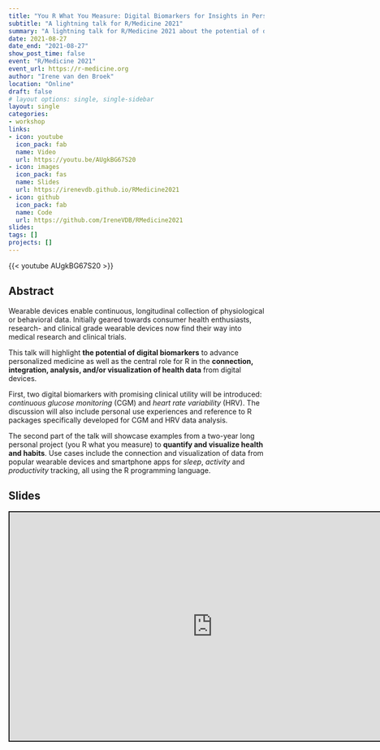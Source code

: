 ```yaml
---
title: "You R What You Measure: Digital Biomarkers for Insights in Personalized Health"
subtitle: "A lightning talk for R/Medicine 2021"
summary: "A lightning talk for R/Medicine 2021 about the potential of digital biomarkers in personalized medicine and the role of the R programming language for communicating digital health data."
date: 2021-08-27
date_end: "2021-08-27"
show_post_time: false
event: "R/Medicine 2021"
event_url: https://r-medicine.org
author: "Irene van den Broek"
location: "Online"
draft: false
# layout options: single, single-sidebar
layout: single
categories:
- workshop
links:
- icon: youtube
  icon_pack: fab
  name: Video
  url: https://youtu.be/AUgkBG67S20
- icon: images
  icon_pack: fas
  name: Slides
  url: https://irenevdb.github.io/RMedicine2021
- icon: github
  icon_pack: fab
  name: Code
  url: https://github.com/IreneVDB/RMedicine2021
slides:
tags: []
projects: []
---
```


{{< youtube AUgkBG67S20 >}}

## Abstract

Wearable devices enable continuous, longitudinal collection of physiological or behavioral data. Initially geared towards consumer health enthusiasts, research- and clinical grade wearable devices now find their way into medical research and clinical trials. <p>
This talk will highlight **the potential of digital biomarkers** to advance personalized medicine as well as the central role for R in the **connection, integration, analysis, and/or visualization of health data** from digital devices. <p>
First, two digital biomarkers with promising clinical utility will be introduced: *continuous glucose monitoring* (CGM) and *heart rate variability* (HRV). The discussion will also include personal use experiences and reference to R packages specifically developed for CGM and HRV data analysis. <p>
The second part of the talk will showcase examples from a two-year long personal project (you R what you measure) to **quantify and visualize health and habits**. Use cases include the connection and visualization of data from popular wearable devices and smartphone apps for *sleep*, *activity* and *productivity* tracking, all using the R programming language.

## Slides

<div class="shareagain" style="min-width:300px;margin:1em auto;">
<iframe src="https://irenevdb.github.io/RMedicine2021" width="800" height="450" style="border:2px solid currentColor;" loading="lazy" allowfullscreen></iframe>
<script>fitvids('.shareagain', {players: 'iframe'});</script>
</div>
